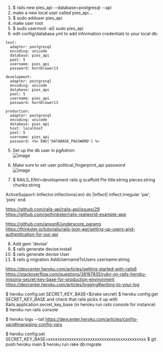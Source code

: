 1. $ rails new pies_api --database=postgresql --api
2. make a new local user called pies_api...
3. $ sudo adduser pies_api 
4. make user root
5. $ sudo usermod -aG sudo pies_api 
5. edit config/database.yml to add information credentials to your local db:
```
test:
  adapter: postgresql
  encoding: unicode
  database: pies_api
  pool: 5
  username: pies_api
  password: hornblower13

development:
  adapter: postgresql
  encoding: unicode
  database: pies_api
  pool: 5
  username: pies_api
  password: hornblower13

production:
  adapter: postgresql
  encoding: unicode
  database: pies_api
  host: localhost
  pool: 5
  username: pies_api
  password: <%= ENV['DATABASE_PASSWORD'] %>
```
5. Set up the db user in pgAdmin:  
![image](https://user-images.githubusercontent.com/1529796/91760410-8fe21d80-eb90-11ea-8f89-ba1f15f8b7bc.png)  
6. Make sure to set user political_fingerprint_api password  
![image](https://user-images.githubusercontent.com/1529796/91763604-10098280-eb93-11ea-8068-1731258db262.png)

7. $ RAILS_ENV=development rails g scaffold Pie title:string pieces:string chunks:string

ActiveSupport::Inflector.inflections(:en) do |inflect|
  inflect.irregular 'pie', 'pies'
end

https://github.com/rails-api/rails-api/issues/29
https://github.com/gothinkster/rails-realworld-example-app

https://github.com/ansonK/underscore_params
https://thinkster.io/tutorials/rails-json-api/setting-up-users-and-authentication-for-our-api

8. Add gem 'devise'
9. $ rails generate devise:install
10. $ rails generate devise User
11. $ rails g migration AddUsernameToUsers username:string


https://devcenter.heroku.com/articles/getting-started-with-rails6 
https://stackoverflow.com/questions/38167835/ruby-on-rails-heroku-missing-secret-key-base-for-production-environment
https://devcenter.heroku.com/articles/logging#writing-to-your-log

$ heroku config:set SECRET_KEY_BASE=$(rake secret)
$ heroku config:get SECRET_KEY_BASE
and check that rails picks it up with Rails.application.secret_key_base (in heroku run rails console for instance)
$ heroku run rails console

$ heroku logs --tail
https://devcenter.heroku.com/articles/config-vars#managing-config-vars

$ heroku config:set SECRET_KEY_BASE=xxxxxxxxxxxxxxxxxxxxxxxxxxxxxxxxxxxxxxxxxx
$ git push heroku main
$ heroku run rake db:migrate



